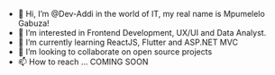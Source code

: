 - 👋 Hi, I’m @Dev-Addi in the world of IT, my real name is Mpumelelo Gabuza!
- 👀 I’m interested in Frontend Development, UX/UI and Data Analyst.
- 🌱 I’m currently learning ReactJS, Flutter and ASP.NET MVC
- 💞️ I’m looking to collaborate on open source projects
- 📫 How to reach ... COMING SOON

<!---
Dev-Addi/Dev-Addi is a ✨ special ✨ repository because its `README.md` (this file) appears on your GitHub profile.
You can click the Preview link to take a look at your changes.
--->
